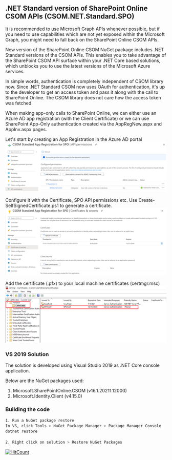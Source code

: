 ## .NET Standard version of SharePoint Online CSOM APIs (CSOM.NET.Standard.SPO)

It is recommended to use Microsoft Graph APIs whenever possible, but if you need to use capabilities which are not yet exposed within the Microsoft Graph, you might need to fall back on the SharePoint Online CSOM APIs.

New version of the SharePoint Online CSOM NuGet package includes .NET Standard versions of the CSOM APIs. This enables you to take advantage of the SharePoint CSOM API surface within your .NET Core based solutions, which unblocks you to use the latest versions of the Microsoft Azure services. 

In simple words, authentication is completely independent of CSOM library now. Since .NET Standard CSOM now uses OAuth for authentication, it's up to the developer to get an access token and pass it along with the call to SharePoint Online. The CSOM library does not care how the access token was fetched.

When making app-only calls to SharePoint Online, we can either use an Azure AD app registration (with the Client Certificate) or we can use SharePoint App-Only authentication created via the AppRegNew.aspx and AppInv.aspx pages.

Let's start by creating an App Registration in the Azure AD portal 
![App Registration in the Azure AD portal](assets/01.png)

Configure it with the Certificate, SPO API permissions etc. Use Create-SelfSignedCertificate.ps1 to generate a certificate.
![SPO API permissions](assets/02.png)

Add the certificate (.pfx) to your local machine certificates (certmgr.msc)
![Certificate](assets/03.png)

### VS 2019 Solution
The solution is developed using Visual Studio 2019 as .NET Core console application.

Below are the NuGet packages used:
1. Microsoft.SharePointOnline.CSOM (v16.1.20211.12000)
2. Microsoft.Identity.Client (v4.15.0)

### Building the code

```bash
1. Run a NuGet package restore
In VS, click Tools > NuGet Package Manager > Package Manager Console
dotnet restore

2. Right click on solution > Restore NuGet Packages
```

[![HitCount](http://hits.dwyl.co/nanddeepn/code-samples/edit/master/SharePoint/CSOM.NET.Standard.SPO/.svg)](http://hits.dwyl.com//nanddeepn/code-samples/edit/master/SharePoint/CSOM.NET.Standard.SPO/)
